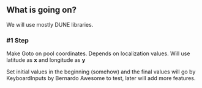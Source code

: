 ## What is going on?

We will use mostly DUNE libraries.

### #1 Step
Make Goto on pool coordinates. Depends on localization values.
Will use latitude as **x** and longitude as **y**

Set initial values in the beginning (somehow) and the final values will go by KeyboardInputs by Bernardo
Awesome to test, later will add more features.


